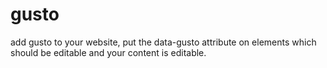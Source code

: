 gusto
=====

add gusto to your website, put the data-gusto attribute on elements which should be editable and your content is editable.
